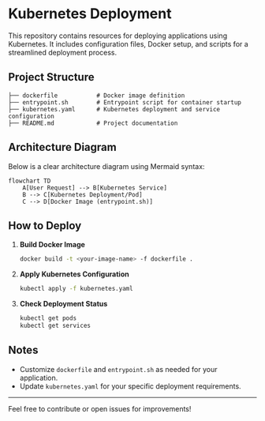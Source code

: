 # Kubernetes Deployment

This repository contains resources for deploying applications using Kubernetes. It includes configuration files, Docker setup, and scripts for a streamlined deployment process.

## Project Structure

```
├── dockerfile           # Docker image definition
├── entrypoint.sh        # Entrypoint script for container startup
├── kubernetes.yaml      # Kubernetes deployment and service configuration
├── README.md            # Project documentation
```

## Architecture Diagram

Below is a clear architecture diagram using Mermaid syntax:

```mermaid
flowchart TD
    A[User Request] --> B[Kubernetes Service]
    B --> C[Kubernetes Deployment/Pod]
    C --> D[Docker Image (entrypoint.sh)]
```

## How to Deploy

1. **Build Docker Image**
   ```zsh
   docker build -t <your-image-name> -f dockerfile .
   ```
2. **Apply Kubernetes Configuration**
   ```zsh
   kubectl apply -f kubernetes.yaml
   ```
3. **Check Deployment Status**
   ```zsh
   kubectl get pods
   kubectl get services
   ```

## Notes
- Customize `dockerfile` and `entrypoint.sh` as needed for your application.
- Update `kubernetes.yaml` for your specific deployment requirements.

---
Feel free to contribute or open issues for improvements!
